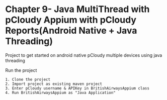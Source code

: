 # Chapter 9- Java MultiThread with pCloudy Appium with pCloudy Reports(Android Native + Java Threading)

Project to get started on android native pCloudy multiple devices using java threading


Run the project

    1. Clone the project
    2. Import project as existing maven project
    3. Enter pCloudy username & APIKey in BritishAirwaysAppium class
    4. Run BritishAirwaysAppium as "Java Application"





